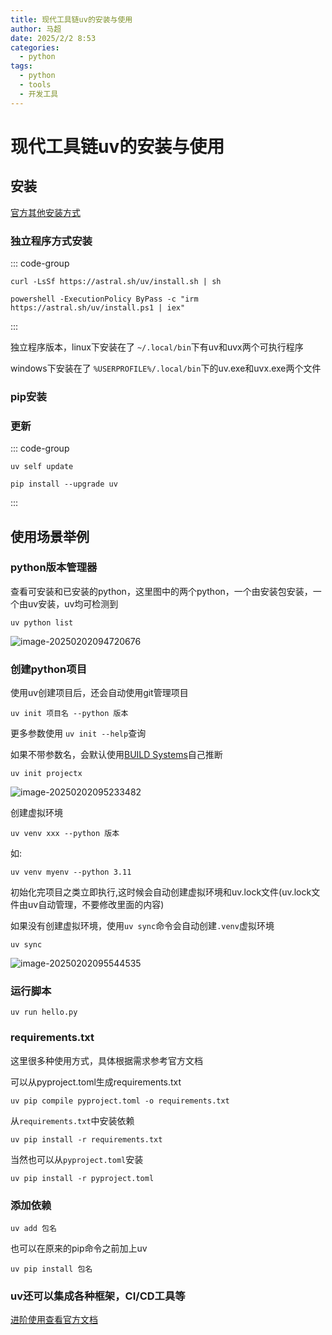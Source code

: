 ```yaml
---
title: 现代工具链uv的安装与使用
author: 马超
date: 2025/2/2 8:53
categories:
  - python
tags:
  - python
  - tools
  - 开发工具
---
```


# 现代工具链uv的安装与使用



## 安装

[官方其他安装方式](https://docs.astral.sh/uv/getting-started/installation/)

### 独立程序方式安装

::: code-group

```mac/linux
curl -LsSf https://astral.sh/uv/install.sh | sh
```

```windows
powershell -ExecutionPolicy ByPass -c "irm https://astral.sh/uv/install.ps1 | iex"
```

:::

独立程序版本，linux下安装在了 `~/.local/bin`下有uv和uvx两个可执行程序

windows下安装在了 `%USERPROFILE%/.local/bin`下的uv.exe和uvx.exe两个文件

### pip安装



### 更新

::: code-group

```独立程序方式
uv self update
```

```pip
pip install --upgrade uv
```

:::

## 使用场景举例

### python版本管理器

查看可安装和已安装的python，这里图中的两个python，一个由安装包安装，一个由uv安装，uv均可检测到

```shell
uv python list
```

![image-20250202094720676](https://pic.ixtd.com/images/2025/02/02/image-20250202094720676.png)

### 创建python项目

使用uv创建项目后，还会自动使用git管理项目

`uv init 项目名 --python 版本`

更多参数使用 `uv init --help`查询

如果不带参数名，会默认使用[BUILD Systems](https://docs.astral.sh/uv/concepts/projects/config/#build-systems)自己推断

```shell
uv init projectx
```

![image-20250202095233482](https://pic.ixtd.com/images/2025/02/02/image-20250202095233482.png)

创建虚拟环境

`uv venv xxx --python 版本`

如:

```shell
uv venv myenv --python 3.11
```



初始化完项目之类立即执行,这时候会自动创建虚拟环境和uv.lock文件(uv.lock文件由uv自动管理，不要修改里面的内容)

如果没有创建虚拟环境，使用`uv sync`命令会自动创建`.venv`虚拟环境

```shell
uv sync
```

![image-20250202095544535](https://pic.ixtd.com/images/2025/02/02/image-20250202095544535.png)

### 运行脚本

```shell
uv run hello.py
```

### requirements.txt

这里很多种使用方式，具体根据需求参考官方文档

可以从pyproject.toml生成requirements.txt

```shell
uv pip compile pyproject.toml -o requirements.txt
```

从`requirements.txt`中安装依赖

```shell
uv pip install -r requirements.txt
```

当然也可以从`pyproject.toml`安装

```shell
uv pip install -r pyproject.toml
```



### 添加依赖

```shell
uv add 包名
```

也可以在原来的pip命令之前加上uv

```shell
uv pip install 包名
```



### uv还可以集成各种框架，CI/CD工具等

[进阶使用查看官方文档](https://docs.astral.sh/uv/guides/integration/fastapi/#migrating-an-existing-fastapi-project)

